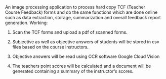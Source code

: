 An image processing application to process hard copy TCF (Teacher Course Feedback) forms and do the same functions which are done online such as data extraction, storage, summarization and overall feedback report generation. Working:

1) Scan the TCF forms and upload a pdf of scanned forms.
   
2) Subjective as well as objective answers of students will be stored in csv files based on the course instructors.
   
3) Objective answers will be read using OCR software Google Cloud Vision
   
4) The teachers point scores will be calculated and a document will be generated containing a summary of the instructor's scores.
